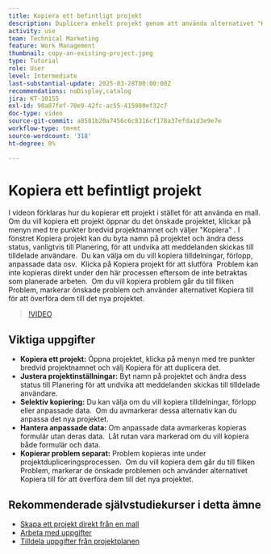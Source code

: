 ```yaml
---
title: Kopiera ett befintligt projekt
description: Duplicera enkelt projekt genom att använda alternativet "Kopiera" på menyn med tre punkter, byta namn på och ange status till "Planera", kopiera egna data och formulär och överföra problemen separat via fliken Problem för skräddarsydda projektinställningar.
activity: use
team: Technical Marketing
feature: Work Management
thumbnail: copy-an-existing-project.jpeg
type: Tutorial
role: User
level: Intermediate
last-substantial-update: 2025-03-28T00:00:00Z
recommendations: noDisplay,catalog
jira: KT-10155
exl-id: 90a87fef-70e9-42fc-ac55-415980ef32c7
doc-type: video
source-git-commit: a8581b20a7456c6c8316cf178a37efda1d3e9e7e
workflow-type: tm+mt
source-wordcount: '318'
ht-degree: 0%

---
```


# Kopiera ett befintligt projekt

I videon förklaras hur du kopierar ett projekt i stället för att använda en mall. &#x200B; Om du vill kopiera ett projekt öppnar du det önskade projektet, klickar på menyn med tre punkter bredvid projektnamnet och väljer &quot;Kopiera&quot; &#x200B;. I fönstret Kopiera projekt kan du byta namn på projektet och ändra dess status, vanligtvis till Planering, för att undvika att meddelanden skickas till tilldelade användare. &#x200B; Du kan välja om du vill kopiera tilldelningar, förlopp, anpassade data osv. &#x200B;
Klicka på Kopiera projekt för att slutföra &#x200B;
Problem kan inte kopieras direkt under den här processen eftersom de inte betraktas som planerade arbeten. &#x200B; Om du vill kopiera problem går du till fliken Problem, markerar önskade problem och använder alternativet Kopiera till för att överföra dem till det nya projektet. &#x200B;


>[!VIDEO](https://video.tv.adobe.com/v/3456037/?quality=12&learn=on&enablevpops)

## Viktiga uppgifter

* **Kopiera ett projekt:** Öppna projektet, klicka på menyn med tre punkter bredvid projektnamnet och välj Kopiera för att duplicera det. &#x200B;
* **Justera projektinställningar:** Byt namn på projektet och ändra dess status till Planering för att undvika att meddelanden skickas till tilldelade användare.
* **Selektiv kopiering:** Du kan välja om du vill kopiera tilldelningar, förlopp eller anpassade data. &#x200B; Om du avmarkerar dessa alternativ kan du anpassa det nya projektet.
* **Hantera anpassade data:** Om anpassade data avmarkeras kopieras formulär utan deras data. &#x200B; Låt rutan vara markerad om du vill kopiera både formulär och data. &#x200B;
* **Kopierar problem separat:** Problem kopieras inte under projektdupliceringsprocessen. &#x200B; Om du vill kopiera dem går du till fliken Problem, markerar de önskade problemen och använder alternativet Kopiera till för att överföra dem till det nya projektet. &#x200B;


## Rekommenderade självstudiekurser i detta ämne

* [Skapa ett projekt direkt från en mall](/help/manage-work/create-and-manage-project-templates/create-a-project-directly-from-a-template.md)
* [Arbeta med uppgifter](/help/manage-work/tasks/work-with-tasks.md)
* [Tilldela uppgifter från projektplanen](/help/manage-work/tasks/assign-tasks-from-the-project-plan.md)
